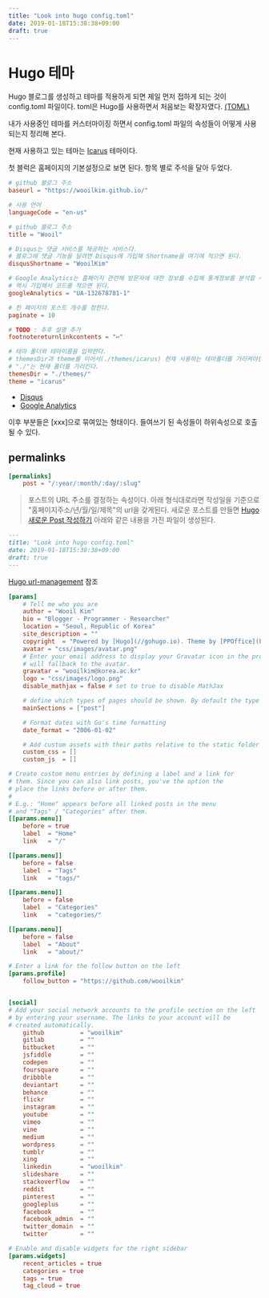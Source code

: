 ```yaml
---
title: "Look into hugo config.toml"
date: 2019-01-18T15:38:38+09:00
draft: true
---
```


# Hugo 테마

Hugo 블로그를 생성하고 테마를 적용하게 되면 제일 먼저 접하게 되는 것이 config.toml 파일이다.
toml은 Hugo를 사용하면서 처음보는 확장자였다. [(TOML)](https://github.com/toml-lang/toml) 

내가 사용중인 테마를 커스터마이징 하면서 config.toml 파일의 속성들이 어떻게 사용되는지 정리해 본다.

현재 사용하고 있는 테마는 [Icarus](https://github.com/digitalcraftsman/hugo-icarus-theme) 테마이다.

첫 블럭은 홈페이지의 기본설정으로 보면 된다. 항목 별로 주석을 달아 두었다.

~~~toml
# github 블로그 주소
baseurl = "https://wooilkim.github.io/"

# 사용 언어
languageCode = "en-us"

# github 블로그 주소
title = "Wooil"

# Disqus는 댓글 서비스를 제공하는 서비스다. 
# 블로그에 댓글 기능을 달려면 Disqus에 가입해 Shortname을 여기에 적으면 된다.
disqusShortname = "WooilKim"

# Google Analytics는 홈페이지 관련해 방문자에 대한 정보를 수집해 통계정보를 분석할 수 있는 서비스다. 
# 역시 가입해서 코드를 적으면 된다.
googleAnalytics = "UA-132678781-1"

# 한 페이지의 포스트 개수를 정한다.
paginate = 10

# TODO : 추후 설명 추가
footnotereturnlinkcontents = "↩"

# 테마 폴더와 테마이름을 입력한다. 
# themesDir과 theme를 이어서(./themes/icarus) 현재 사용하는 테마폴더를 가리켜야한다. 
# "./"는 현재 폴더를 가리킨다.
themesDir = "./themes/"
theme = "icarus"
~~~

- [Disqus](https://disqus.com)
- [Google Analytics](https://analytics.google.com)

이후 부분들은 [xxx]으로 묶여있는 형태이다. 들여쓰기 된 속성들이 하위속성으로 호출될 수 있다.

## permalinks

~~~toml
[permalinks]
    post = "/:year/:month/:day/:slug"
~~~

> 포스트의 URL 주소를 결정하는 속성이다.
> 아래 형식대로라면 작성일을 기준으로 "홈페이지주소/년/월/일/제목"의 url을 갖게된다.
새로운 포스트를 만들면 [Hugo 새로운 Post 작성하기]() 아래와 같은 내용을 가진 파일이 생성된다.

~~~md
---
title: "Look into hugo config.toml"
date: 2019-01-18T15:38:38+09:00
draft: true
---
~~~


[Hugo url-management](https://gohugo.io/content-management/urls/) 참조


~~~toml
[params]
    # Tell me who you are
    author = "Wooil Kim"
    bio = "Blogger - Programmer - Researcher"
    location = "Seoul, Republic of Korea"
    site_description = ""
    copyright  = "Powered by [Hugo](//gohugo.io). Theme by [PPOffice](http://github.com/ppoffice)."
    avatar = "css/images/avatar.png"
    # Enter your email address to display your Gravatar icon in the profile. If not set the theme
    # will fallback to the avatar.
    gravatar = "wooilkim@korea.ac.kr"
    logo = "css/images/logo.png"
    disable_mathjax = false # set to true to disable MathJax

    # define which types of pages should be shown. By default the type with the most regular pages
    mainSections = ["post"]

    # Format dates with Go's time formatting
    date_format = "2006-01-02"

    # Add custom assets with their paths relative to the static folder
	custom_css = []
	custom_js  = []
~~~

~~~toml
# Create custom menu entries by defining a label and a link for
# them. Since you can also link posts, you've the option the
# place the links before or after them.
#
# E.g.: "Home" appears before all linked posts in the menu
# and "Tags" / "Categories" after them.
[[params.menu]]
    before = true
    label  = "Home"
    link   = "/"

[[params.menu]]
    before = false
    label  = "Tags"
    link   = "tags/"

[[params.menu]]
    before = false
    label  = "Categories"
    link   = "categories/"

[[params.menu]]
    before = false
    label  = "About"
    link   = "about/"

# Enter a link for the follow button on the left
[params.profile]
    follow_button = "https://github.com/wooilkim"


[social]
# Add your social network accounts to the profile section on the left
# by entering your username. The links to your account will be
# created automatically.
    github          = "wooilkim"
    gitlab          = ""
    bitbucket       = ""
    jsfiddle        = ""
    codepen         = ""
    foursquare      = ""
    dribbble        = ""
    deviantart      = ""
    behance         = ""
    flickr          = ""
    instagram       = ""
    youtube         = ""
    vimeo           = ""
    vine            = ""
    medium          = ""
    wordpress       = ""
    tumblr          = ""
    xing            = ""
    linkedin        = "wooilkim"
    slideshare      = ""
    stackoverflow   = ""
    reddit          = ""
    pinterest       = ""
    googleplus      = ""
    facebook        = ""
    facebook_admin  = ""
    twitter_domain  = ""
    twitter         = ""

# Enable and disable widgets for the right sidebar
[params.widgets]
    recent_articles = true
    categories = true
    tags = true
    tag_cloud = true
~~~

